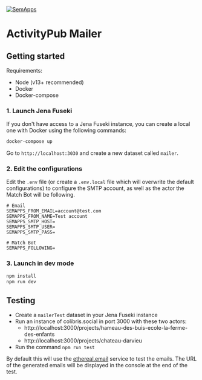 [![SemApps](https://badgen.net/badge/Powered%20by/SemApps/28CDFB)](https://semapps.org)

# ActivityPub Mailer

## Getting started

Requirements:
- Node (v13+ recommended)
- Docker
- Docker-compose

### 1. Launch Jena Fuseki

If you don't have access to a Jena Fuseki instance, you can create a local one with Docker using the following commands:

```bash
docker-compose up
```

Go to `http://localhost:3030` and create a new dataset called `mailer`.

### 2. Edit the configurations

Edit the `.env` file (or create a `.env.local` file which will overwrite the default configurations) to configure the SMTP account, as well as the actor the Match Bot will be following.

```env
# Email
SEMAPPS_FROM_EMAIL=account@test.com
SEMAPPS_FROM_NAME=Test account
SEMAPPS_SMTP_HOST=
SEMAPPS_SMTP_USER=
SEMAPPS_SMTP_PASS=

# Match Bot
SEMAPPS_FOLLOWING=
```

### 3. Launch in dev mode
```bash
npm install
npm run dev
```

## Testing

- Create a `mailerTest` dataset in your Jena Fuseki instance 
- Run an instance of colibris.social in port 3000 with these two actors:
    - http://localhost:3000/projects/hameau-des-buis-ecole-la-ferme-des-enfants
    - http://localhost:3000/projects/chateau-darvieu
- Run the command `npm run test`

By default this will use the [ethereal.email](https://ethereal.email) service to test the emails. The URL of the generated emails will be displayed in the console at the end of the test.
